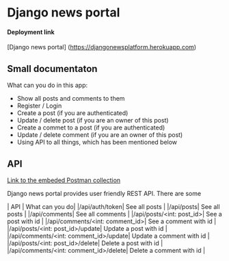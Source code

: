 # Django news portal

#### Deployment link
[Django news portal] (https://djangonewsplatform.herokuapp.com)

## Small documentaton
What can you do in this app: 
+ Show all posts and comments to them
+ Register / Login
+ Create a post (if you are authenticated) 
+ Update / delete post (if you are an owner of this post)
+ Create a commet to a post (if you are authenticated)
+ Update / delete comment (if you are an owner of this post)
+ Using API to all things, which has been mentioned below

## API
[Link to the embeded Postman collection](https://www.getpostman.com/collections/cc2288f0b73ed0840d04) 

Django news portal provides user friendly REST API. There are some  

| API | What can you do|
|<url>/api/auth/token| See all posts |
|<url>/api/posts| See all posts |
|<url>/api/comments| See all comments |
|<url>/api/posts/<int: post_id>| See a post with id |
|<url>/api/comments/<int: comment_id>| See a comment with id |
|<url>/api/posts/<int: post_id>/update| Update a post with id |
|<url>/api/comments/<int: comment_id>/update| Update a comment with id |
|<url>/api/posts/<int: post_id>/delete| Delete a post with id |
|<url>/api/comments/<int: comment_id>/delete| Delete a comment with id |
 
 
 
